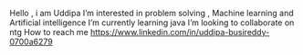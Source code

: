Hello , i am Uddipa
I’m interested in problem solving , Machine learning and Artificial intelligence 
I’m currently learning java
I’m looking to collaborate on ntg
How to reach me https://www.linkedin.com/in/uddipa-busireddy-0700a6279


<!---
UddipaBusireddy/UddipaBusireddy is a ✨ special ✨ repository because its `README.md` (this file) appears on your GitHub profile.
You can click the Preview link to take a look at your changes.
--->
